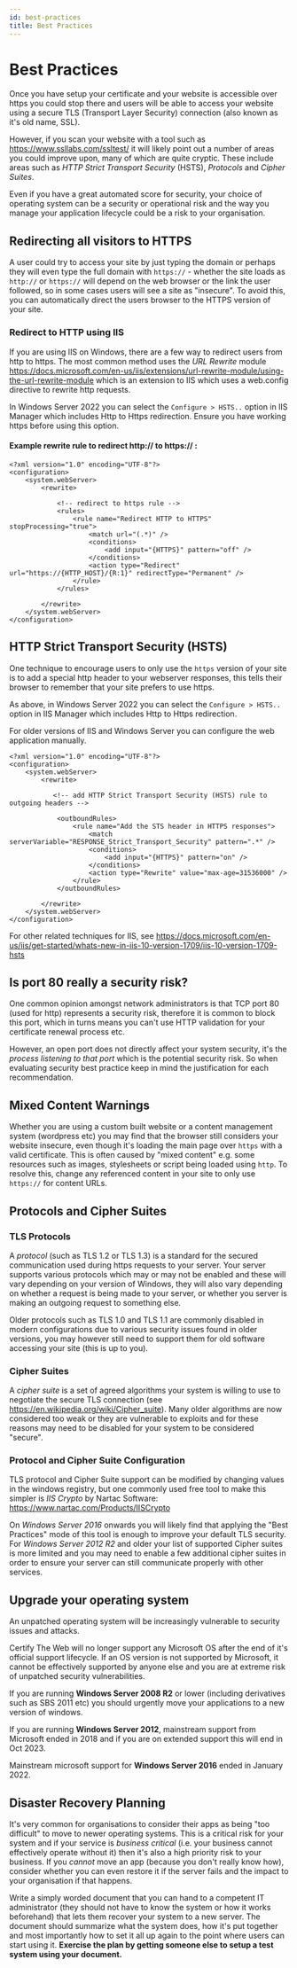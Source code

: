```yaml
---
id: best-practices
title: Best Practices
---
```


# Best Practices
Once you have setup your certificate and your website is accessible over https you could stop there and users will be able to access your website using a secure TLS (Transport Layer Security) connection (also known as it's old name, SSL). 

However, if you scan your website with a tool such as https://www.ssllabs.com/ssltest/ it will likely point out a number of areas you could improve upon, many of which are quite cryptic. These include areas such as *HTTP Strict Transport Security* (HSTS), *Protocols* and *Cipher Suites*.

Even if you have a great automated score for security, your choice of operating system can be a security or operational risk and the way you manage your application lifecycle could be a risk to your organisation.

## Redirecting all visitors to HTTPS
A user could try to access your site by just typing the domain or perhaps they will even type the full domain with `https://` - whether the site loads as `http://` or `https://` will depend on the web browser or the link the user followed, so in some cases users will see a site as "insecure". To avoid this, you can automatically direct the users browser to the HTTPS version of your site.

### Redirect to HTTP using IIS


If you are using IIS on Windows, there are a few way to redirect users from http to https. The most common method uses the *URL Rewrite* module https://docs.microsoft.com/en-us/iis/extensions/url-rewrite-module/using-the-url-rewrite-module which is an extension to IIS which uses a web.config directive to rewrite http requests.

In Windows Server 2022 you can select the `Configure > HSTS..` option in IIS Manager which includes Http to Https redirection. Ensure you have working https before using this option.

#### Example rewrite rule to redirect http:// to https:// :
```
<?xml version="1.0" encoding="UTF-8"?>
<configuration>
    <system.webServer>
        <rewrite>

            <!-- redirect to https rule -->
            <rules>
                <rule name="Redirect HTTP to HTTPS" stopProcessing="true">
                    <match url="(.*)" />
                    <conditions>
                        <add input="{HTTPS}" pattern="off" />
                    </conditions>
                    <action type="Redirect" url="https://{HTTP_HOST}/{R:1}" redirectType="Permanent" />
                </rule>
            </rules>

        </rewrite>
    </system.webServer>
</configuration>

```

## HTTP Strict Transport Security (HSTS)
One technique to encourage users to only use the `https` version of your site is to add a special http header to your webserver responses, this tells their browser to remember that your site prefers to use https.

As above, in Windows Server 2022 you can select the `Configure > HSTS..` option in IIS Manager which includes Http to Https redirection.

For older versions of IIS and Windows Server you can configure the web application manually.

```
<?xml version="1.0" encoding="UTF-8"?>
<configuration>
    <system.webServer>
        <rewrite>
           
           <!-- add HTTP Strict Transport Security (HSTS) rule to outgoing headers -->

            <outboundRules>
                <rule name="Add the STS header in HTTPS responses">
                    <match serverVariable="RESPONSE_Strict_Transport_Security" pattern=".*" />
                    <conditions>
                        <add input="{HTTPS}" pattern="on" />
                    </conditions>
                    <action type="Rewrite" value="max-age=31536000" />
                </rule>
            </outboundRules>

        </rewrite>
    </system.webServer>
</configuration>
```

For other related techniques for IIS, see https://docs.microsoft.com/en-us/iis/get-started/whats-new-in-iis-10-version-1709/iis-10-version-1709-hsts

## Is port 80 really a security risk?
One common opinion amongst network administrators is that TCP port 80 (used for http) represents a security risk, therefore it is common to block this port, which in turns means you can't use HTTP validation for your certificate renewal process etc. 

However, an open port does not directly affect your system security, it's the *process listening to that port* which is the potential security risk. So when evaluating security best practice keep in mind the justification for each recommendation. 

## Mixed Content Warnings

Whether you are using a custom built website or a content management system (wordpress etc) you may find that the browser still considers your website insecure, even though it's loading the main page over `https` with a valid certificate. This is often caused by "mixed content" e.g. some resources such as images, stylesheets or script being loaded using `http`. To resolve this, change any referenced content in your site to only use `https://` for content URLs.

## Protocols and Cipher Suites

### TLS Protocols 
A *protocol* (such as TLS 1.2 or TLS 1.3) is a standard for the secured communication used during https requests to your server. Your server supports various protocols which may or may not be enabled and these will vary depending on your version of Windows, they will also vary depending on whether a request is being made to your server, or whether you server is making an outgoing request to something else. 

Older protocols such as TLS 1.0 and TLS 1.1 are commonly disabled in modern configurations due to various security issues found in older versions, you may however still need to support them for old software accessing your site (this is up to you). 

### Cipher Suites
A *cipher suite* is a set of agreed algorithms your system is willing to use to negotiate the secure TLS connection (see https://en.wikipedia.org/wiki/Cipher_suite). Many older algorithms are now considered too weak or they are vulnerable to exploits and for these reasons may need to be disabled for your system to be considered "secure".

### Protocol and Cipher Suite Configuration
TLS protocol and Cipher Suite support can be modified by changing values in the windows registry, but one commonly used free tool to make this simpler is *IIS Crypto* by Nartac Software: https://www.nartac.com/Products/IISCrypto

On *Windows Server 2016* onwards you will likely find that applying the "Best Practices" mode of this tool is enough to improve your default TLS security. For *Windows Server 2012 R2* and older your list of supported Cipher suites is more limited and you may need to enable a few additional cipher suites in order to ensure your server can still communicate properly with other services. 

## Upgrade your operating system

An unpatched operating system will be increasingly vulnerable to security issues and attacks.

Certify The Web will no longer support any Microsoft OS after the end of it's official support lifecycle. If an OS version is not supported by Microsoft, it cannot be effectively supported by anyone else and you are at extreme risk of unpatched security vulnerabilities.

If you are running **Windows Server 2008 R2** or lower (including derivatives such as SBS 2011 etc) you should urgently move your applications to a new version of windows. 

If you are running **Windows Server 2012**, mainstream support from Microsoft ended in 2018 and if you are on extended support this will end in Oct 2023. 

Mainstream microsoft support for **Windows Server 2016** ended in January 2022.

## Disaster Recovery Planning
It's very common for organisations to consider their apps as being "too difficult" to move to newer operating systems. This is a critical risk for your system and if your service is *business critical* (i.e. your business cannot effectively operate without it) then it's also a high priority risk to your business. If you *cannot* move an app (because you don't really know how), consider whether you can even restore it if the server fails and the impact to your organisation if that happens. 

Write a simply worded document that you can hand to a competent IT administrator (they should not have to know the system or how it works beforehand) that lets them recover your system to a new server. The document should summarize what the system does, how it's put together and most importantly how to set it all up again to the point where users can start using it. **Exercise the plan by getting someone else to setup a test system using your document.**




